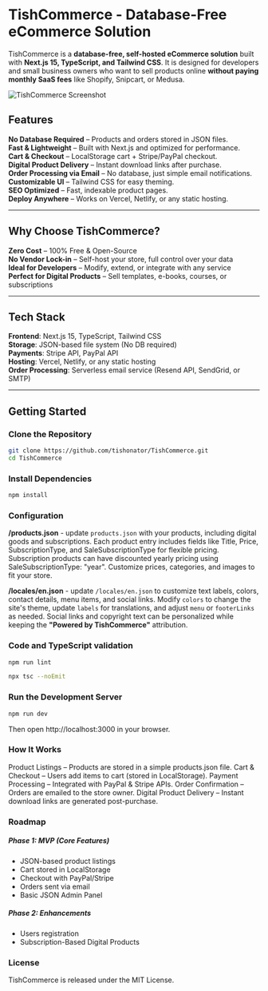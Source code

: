 # TishCommerce - Database-Free eCommerce Solution  

TishCommerce is a **database-free, self-hosted eCommerce solution** built with **Next.js 15, TypeScript, and Tailwind CSS**. It is designed for developers and small business owners who want to sell products online **without paying monthly SaaS fees** like Shopify, Snipcart, or Medusa.  

![TishCommerce Screenshot](https://your-image-url.com)  

## Features  
**No Database Required** – Products and orders stored in JSON files.  
**Fast & Lightweight** – Built with Next.js and optimized for performance.  
**Cart & Checkout** – LocalStorage cart + Stripe/PayPal checkout.  
**Digital Product Delivery** – Instant download links after purchase.  
**Order Processing via Email** – No database, just simple email notifications.  
**Customizable UI** – Tailwind CSS for easy theming.  
**SEO Optimized** – Fast, indexable product pages.  
**Deploy Anywhere** – Works on Vercel, Netlify, or any static hosting.  

---

## Why Choose TishCommerce?  
**Zero Cost** – 100% Free & Open-Source  
**No Vendor Lock-in** – Self-host your store, full control over your data  
**Ideal for Developers** – Modify, extend, or integrate with any service  
**Perfect for Digital Products** – Sell templates, e-books, courses, or subscriptions  

---

## Tech Stack  
**Frontend**: Next.js 15, TypeScript, Tailwind CSS  
**Storage**: JSON-based file system (No DB required)  
**Payments**: Stripe API, PayPal API  
**Hosting**: Vercel, Netlify, or any static hosting  
**Order Processing**: Serverless email service (Resend API, SendGrid, or SMTP)  

---

## Getting Started  

### Clone the Repository
```sh
git clone https://github.com/tishonator/TishCommerce.git
cd TishCommerce
```

### Install Dependencies
```sh
npm install
```

### Configuration

**/products.json** - update `products.json` with your products, including digital goods and subscriptions. Each product entry includes fields like Title, Price, SubscriptionType, and SaleSubscriptionType for flexible pricing. Subscription products can have discounted yearly pricing using SaleSubscriptionType: "year". Customize prices, categories, and images to fit your store.

**/locales/en.json** - update `/locales/en.json` to customize text labels, colors, contact details, menu items, and social links. Modify `colors` to change the site's theme, update `labels` for translations, and adjust `menu` or `footerLinks` as needed. Social links and copyright text can be personalized while keeping the **"Powered by TishCommerce"** attribution.

### Code and TypeScript validation
```sh
npm run lint
```

```sh
npx tsc --noEmit
```

### Run the Development Server
```sh
npm run dev
```

Then open http://localhost:3000 in your browser.


### How It Works
Product Listings – Products are stored in a simple products.json file.
Cart & Checkout – Users add items to cart (stored in LocalStorage).
Payment Processing – Integrated with PayPal & Stripe APIs.
Order Confirmation – Orders are emailed to the store owner.
Digital Product Delivery – Instant download links are generated post-purchase.

### Roadmap

##### Phase 1: MVP (Core Features)

- JSON-based product listings
- Cart stored in LocalStorage
- Checkout with PayPal/Stripe
- Orders sent via email
- Basic JSON Admin Panel


##### Phase 2: Enhancements

- Users registration
- Subscription-Based Digital Products


### License
TishCommerce is released under the MIT License.
